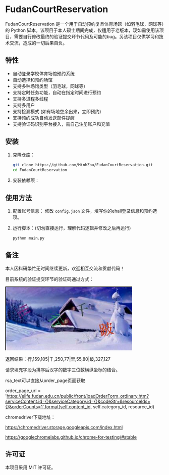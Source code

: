 # FudanCourtReservation

FudanCourtReservation 是一个用于自动预约复旦体育场馆（如羽毛球，网球等）的 Python 脚本。该项目于本人硕士期间完成，仅适用于老版本，现如需使用该项目，需要自行修改最终的验证提交环节代码及可能的bug。另该项目仅供学习和技术交流，造成的一切后果自负。

## 特性

- 自动登录学校体育场馆预约系统
- 自动选择和预约场馆
- 支持多种场馆类型（羽毛球，网球等）
- 支持定时任务功能，自动在指定时间进行预约
- 支持多进程多线程
- 支持多用户
- 支持捡漏模式 (如有场地空余出来，立即预约)
- 支持预约成功自动发送邮件提醒
- 支持验证码识别平台接入，需自己注册账户和充值

## 安装

1. 克隆仓库：
    ```sh
    git clone https://github.com/MinhZou/FudanCourtReservation.git
    cd FudanCourtReservation
    ```

2. 安装依赖项：

## 使用方法

1. 配置账号信息：
    修改 `config.json` 文件，填写你的ehall登录信息和预约选项。

2. 运行脚本：(切勿直接运行，理解代码逻辑并修改之后再运行)
   
    ```sh
    python main.py
    ```

## 备注

本人因科研繁忙无时间继续更新，欢迎相互交流和贡献代码！

目前系统的验证提交环节的验证码通过方式：

![captcha_new](pic/captcha_new.png)

返回结果：行,159,105|千,250,77|里,55,80|跛,327,127

请求填充字段为排序后汉字的数字三位数横纵坐标的结合。


rsa_text可以直接从order_page页面获取

order_page_url = 'https://elife.fudan.edu.cn/public/front/loadOrderForm_ordinary.htm?serviceContent.id={}&serviceCategory.id={}&codeStr=&resourceIds={}&orderCounts=1'.format(self.content_id, self.category_id, resource_id)
                         
<input type="hidden" id="rsa_text_" name="rsa_text_" value="xxx">

chromedriver下载地址：

https://chromedriver.storage.googleapis.com/index.html

https://googlechromelabs.github.io/chrome-for-testing/#stable

## 许可证

本项目采用 MIT 许可证。

